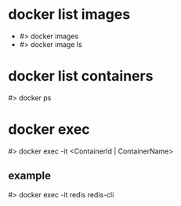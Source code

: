 # docker list images
- #> docker images
- #> docker image ls

# docker list containers
#> docker ps

# docker exec
#> docker exec -it <ContainerId | ContainerName> <command>

## example
#> docker exec -it redis redis-cli

